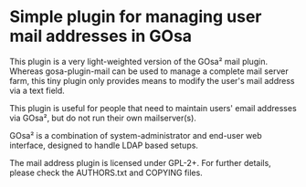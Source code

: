 # Simple plugin for managing user mail addresses in GOsa

This plugin is a very light-weighted version of the GOsa² mail plugin.
Whereas gosa-plugin-mail can be used to manage a complete mail server
farm, this tiny plugin only provides means to modify the user's mail
address via a text field.

This plugin is useful for people that need to maintain users' email
addresses via GOsa², but do not run their own mailserver(s).

GOsa² is a combination of system-administrator and end-user web
interface, designed to handle LDAP based setups.

The mail address plugin is licensed under GPL-2+. For further details,
please check the AUTHORS.txt and COPYING files.
